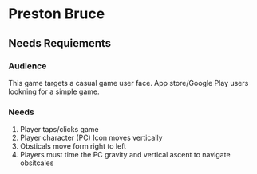 # Preston Bruce

## Needs Requiements

### Audience

This game targets a casual game user face. App store/Google Play users lookning for a simple game.

### Needs

1. Player taps/clicks game
2. Player character (PC) Icon moves vertically
3. Obsticals move form right to left
4. Players must time the PC gravity and vertical ascent to navigate obsitcales
